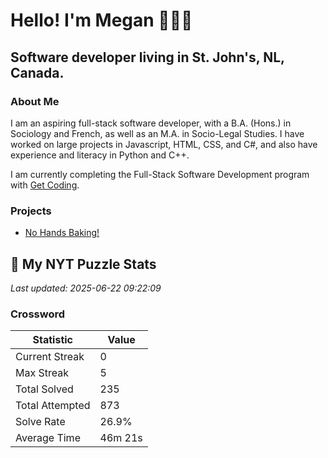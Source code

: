 # Hello! I'm Megan 👩🏻‍💻

## Software developer living in St. John's, NL, Canada.

### About Me

<p>I am an aspiring full-stack software developer, with a B.A. (Hons.) in Sociology and French, as well as an M.A. in Socio-Legal Studies. I have worked on large projects in Javascript, HTML, CSS, and C#, and also have experience and literacy in Python and C++.</p>

I am currently completing the Full-Stack Software Development program with [Get Coding](https://www.getcoding.ca/).

### Projects

* [No Hands Baking!](https://mpartificer.github.io/NoHandsBaking/)

<!-- NYT_STATS_START -->
## 🧩 My NYT Puzzle Stats

*Last updated: 2025-06-22 09:22:09*

### Crossword

| Statistic | Value |
|-----------|-------|
| Current Streak | 0 |
| Max Streak | 5 |
| Total Solved | 235 |
| Total Attempted | 873 |
| Solve Rate | 26.9% |
| Average Time | 46m 21s |


<!-- NYT_STATS_END -->
